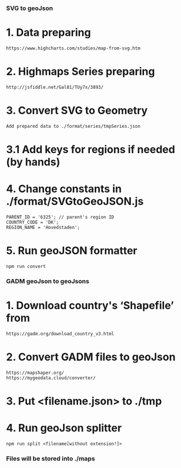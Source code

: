 ### SVG to geoJson
# 1. Data preparing
    https://www.highcharts.com/studies/map-from-svg.htm

# 2. Highmaps Series preparing
    http://jsfiddle.net/Gal81/TUy7x/3893/

# 3. Convert SVG to Geometry
    Add prepared data to ./format/series/tmpSeries.json

# 3.1 Add keys for regions if needed (by hands)

# 4. Change constants in ./format/SVGtoGeoJSON.js
    PARENT_ID = '6325'; // parent's region ID
    COUNTRY_CODE = 'DK';
    REGION_NAME = 'Hovedstaden';

# 5. Run geoJSON formatter
    npm run convert



### GADM geoJson to geoJsons
# 1. Download country's ‘Shapefile’ from
    https://gadm.org/download_country_v3.html

# 2. Convert GADM files to geoJson
    https://mapshaper.org/
    https://mygeodata.cloud/converter/

# 3. Put <filename.json> to ./tmp

# 4. Run geoJson splitter
    npm run split <filename[without extension!]>



### Files will be stored into ./maps
